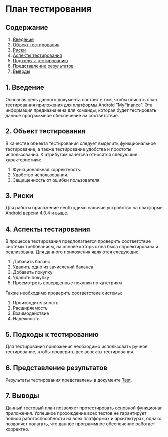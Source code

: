 
# План тестирования  
## Содержание    

1. [Введение](#par1) 
2. [Объект тестирования](#par2)
3. [Риски](#par3)
4. [Аспекты тестирования](#par4)
5. [Подходы к тестированию](#par5)
6. [Представление результатов](#par6)
7. [Выводы](#par7)

## <a name="par1">1. Введение</a>
Основная цель данного документа состоит в том, чтобы описать план тестирования  приложения для платформы Android "MyFinance". 
Эта информация предназначена для команды, которая будет тестировать данное программное обеспечение на соответствие.

## <a name="par2">2. Объект тестирования</a>
В качестве объекта тестирования следует выделить функциональное тестирование, а также тестирование удобства и простоты использования. 
К атрибутам качетсва относятся следующие характеристики:
1. Функциональная корректность.
2. Удобство использования.
3. Защищенность от ошибки пользователя.

## <a name="par3">3. Риски</a>
Для работы приложение необходимо наличие устройство на платформе Android версии 4.0.4 и выше. 

## <a name="par4">4. Аспекты тестирования</a>
В процессе тестирования предполагается проверить соответствие системы требованиям, на основе которых она была спроектирована и 
реализована. Для данного приложения являются следующие:
1. Добавить баланс 
2. Удалить одно из зачислений баланса
3. Добавить покупку
4. Удалить покупку
5. Просмотреть совершенные покупки по категриям
      
Также необходимо проверить соответствие системы:  
1. Производительность
2. Расширяемость
3. Взаимодействие
4. Надежность

## <a name="par5">5. Подходы к тестированию</a>
Для тестирования приложения необходимо использовать ручное тестирование, чтобы проверить все аспекты тестирования. 

## <a name="par6">6. Представление результатов</a>
Результаты тестирования представлены в документе [Test](https://github.com/UnckleBreaker/TRITPO/blob/master/Testing/Test.md).

## <a name="par7">7. Выводы</a>
Данный тестовый план позволяет протестировать основной функционал приложения. Успешное прохождение всех тестов не гарантирует 
полной работоспособности на всех платформах и архитектурах, однако позволяет полагать, что данное программное обеспечение работает корректно.
